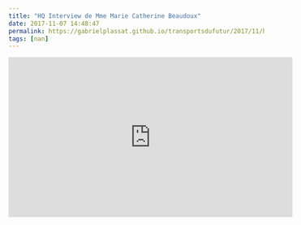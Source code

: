 ```yaml
---
title: "HQ Interview de Mme Marie Catherine Beaudoux"
date: 2017-11-07 14:48:47
permalink: https://gabrielplassat.github.io/transportsdufutur/2017/11/hq-interview-de-mme-marie-catherine-beaudoux.html
tags: [nan]
---
```


<iframe width="560" height="315" src="https://www.youtube.com/embed/sXqeE28MKy4" frameborder="0" allowfullscreen></iframe>
